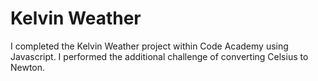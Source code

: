 # Kelvin Weather

I completed the Kelvin Weather project within Code Academy using Javascript. I performed the additional challenge of converting Celsius to Newton.
